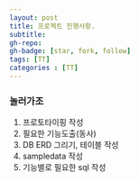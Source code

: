 ```yaml
---
layout: post
title: 프로젝트 진행사항.
subtitle: 
gh-repo: 
gh-badge: [star, fork, follow]
tags: [TT]
categories : [TT]
---
```


### 놀러가조

1. 프로토타이핑 작성
2. 필요한 기능도출(동사)
3. DB ERD 그리기, 테이블 작성 
4. sampledata 작성 
5. 기능별로 필요한 sql 작성